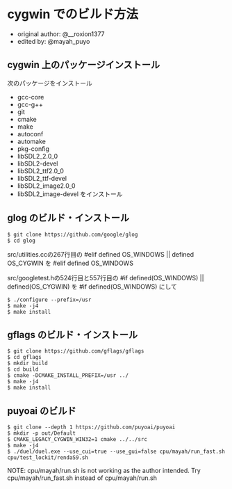 # cygwin でのビルド方法

* original author: @__roxion1377
* edited by: @mayah_puyo

## cygwin 上のパッケージインストール

次のパッケージをインストール
* gcc-core
* gcc-g++
* git
* cmake
* make
* autoconf
* automake
* pkg-config
* libSDL2_2.0_0
* libSDL2-devel
* libSDL2_ttf2.0_0
* libSDL2_ttf-devel
* libSDL2_image2.0_0
* libSDL2_image-devel
をインストール

## glog のビルド・インストール

    $ git clone https://github.com/google/glog
    $ cd glog

src/utilities.ccの267行目の
    #elif defined OS_WINDOWS || defined OS_CYGWIN
を
    #elif defined OS_WINDOWS

src/googletest.hの524行目と557行目の
    #if defined(OS_WINDOWS) || defined(OS_CYGWIN)
を
    #if defined(OS_WINDOWS)
にして

    $ ./configure --prefix=/usr
    $ make -j4
    $ make install

## gflags のビルド・インストール

    $ git clone https://github.com/gflags/gflags
    $ cd gflags
    $ mkdir build
    $ cd build
    $ cmake -DCMAKE_INSTALL_PREFIX=/usr ../
    $ make -j4
    $ make install

## puyoai のビルド

    $ git clone --depth 1 https://github.com/puyoai/puyoai
    $ mkdir -p out/Default
    $ CMAKE_LEGACY_CYGWIN_WIN32=1 cmake ../../src
    $ make -j4
    $ ./duel/duel.exe --use_cui=true --use_gui=false cpu/mayah/run_fast.sh cpu/test_lockit/rendaS9.sh

NOTE:
cpu/mayah/run.sh is not working as the author intended.
Try cpu/mayah/run_fast.sh instead of cpu/mayah/run.sh
